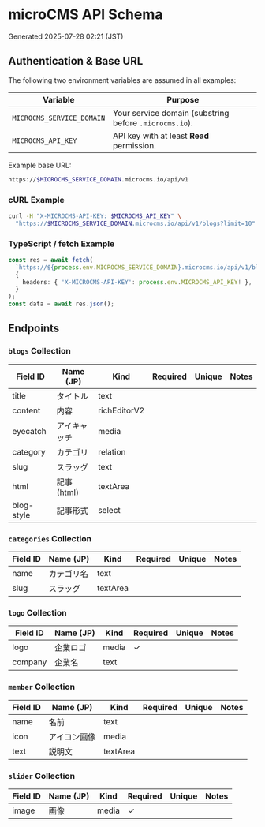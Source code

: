 # microCMS API Schema
Generated 2025-07-28 02:21 (JST)

## Authentication & Base URL

The following two environment variables are assumed in all examples:

| Variable | Purpose |
|----------|---------|
| `MICROCMS_SERVICE_DOMAIN` | Your service domain (substring before `.microcms.io`). |
| `MICROCMS_API_KEY` | API key with at least **Read** permission. |

Example base URL:

```bash
https://$MICROCMS_SERVICE_DOMAIN.microcms.io/api/v1
```

### cURL Example
```bash
curl -H "X-MICROCMS-API-KEY: $MICROCMS_API_KEY" \
  "https://$MICROCMS_SERVICE_DOMAIN.microcms.io/api/v1/blogs?limit=10"
```

### TypeScript / fetch Example
```ts
const res = await fetch(
  `https://${process.env.MICROCMS_SERVICE_DOMAIN}.microcms.io/api/v1/blogs`,
  {
    headers: { 'X-MICROCMS-API-KEY': process.env.MICROCMS_API_KEY! },
  }
);
const data = await res.json();
```

## Endpoints
### `blogs` Collection

| Field ID | Name (JP) | Kind | Required | Unique | Notes |
| --- | --- | --- | --- | --- | --- |
| title | タイトル | text |  |  |  |
| content | 内容 | richEditorV2 |  |  |  |
| eyecatch | アイキャッチ | media |  |  |  |
| category | カテゴリ | relation |  |  |  |
| slug | スラッグ | text |  |  |  |
| html | 記事(html) | textArea |  |  |  |
| blog-style | 記事形式 | select |  |  |  |

### `categories` Collection

| Field ID | Name (JP) | Kind | Required | Unique | Notes |
| --- | --- | --- | --- | --- | --- |
| name | カテゴリ名 | text |  |  |  |
| slug | スラッグ | textArea |  |  |  |

### `logo` Collection

| Field ID | Name (JP) | Kind | Required | Unique | Notes |
| --- | --- | --- | --- | --- | --- |
| logo | 企業ロゴ | media | ✓ |  |  |
| company | 企業名 | text |  |  |  |

### `member` Collection

| Field ID | Name (JP) | Kind | Required | Unique | Notes |
| --- | --- | --- | --- | --- | --- |
| name | 名前 | text |  |  |  |
| icon | アイコン画像 | media |  |  |  |
| text | 説明文 | textArea |  |  |  |

### `slider` Collection

| Field ID | Name (JP) | Kind | Required | Unique | Notes |
| --- | --- | --- | --- | --- | --- |
| image | 画像 | media | ✓ |  |  |
